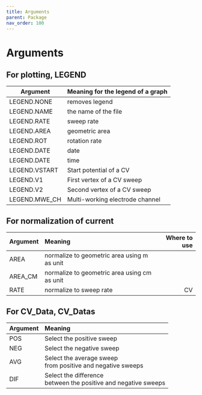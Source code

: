 ```yaml
---
title: Arguments
parent: Package
nav_order: 100
---
```


# Arguments

## For plotting, LEGEND

| Argument        | Meaning for the legend of a graph     |
| ------------- |:-------------|
| LEGEND.NONE  |  removes legend | 
| LEGEND.NAME  | the name of the file|
| LEGEND.RATE  | sweep rate| 
| LEGEND.AREA  | geometric area |
| LEGEND.ROT  |  rotation rate | 
| LEGEND.DATE  |  date |
| LEGEND.DATE  |  time |
| LEGEND.VSTART  |  Start potential of a CV |
| LEGEND.V1  |  First vertex of a CV sweep |
| LEGEND.V2  |  Second vertex of a CV sweep |
| LEGEND.MWE_CH  |  Multi-working electrode channel |



## For normalization of current

| Argument        | Meaning           | Where to use  |
| ------------- |:-------------| -----:|
| AREA | normalize to geometric area using m as unit| |
| AREA_CM | normalize to geometric area using cm as unit| |
| RATE | normalize to sweep rate| CV|



## For CV_Data, CV_Datas

| Argument        | Meaning           |
| ------------- |:-------------|
| POS | Select the positive sweep| 
| NEG | Select the negative sweep| 
| AVG | Select the average sweep<br>from positive and negative sweeps| 
| DIF | Select the difference <br>between the positive and negative sweeps| 


